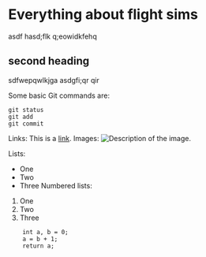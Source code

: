 # Everything about flight sims
asdf hasd;flk q;eowidkfehq
## second heading
sdfwepqwlkjga asdgfi;qr qir

Some basic Git commands are:
```
git status
git add
git commit
```

Links: This is a [link](https://tarleton.edu).
Images:
![Description of the image.](https://google.com/logo.svg)

Lists:
- One
- Two
- Three
Numbered lists:
1. One
1. Two
1. Three

```
    int a, b = 0;
    a = b + 1;
    return a;
```